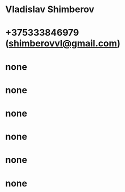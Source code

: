 # Vladislav Shimberov 
# +375333846979 (shimberovvl@gmail.com)
# none
# none
# none
# none
# none
# none
